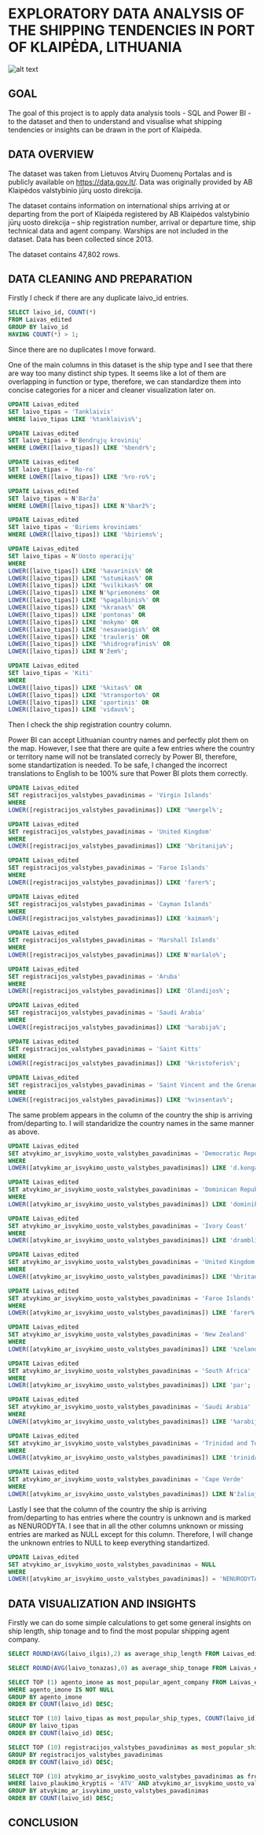 # EXPLORATORY DATA ANALYSIS OF THE SHIPPING TENDENCIES IN PORT OF KLAIPĖDA, LITHUANIA

![alt text](https://raw.githubusercontent.com/robertasdvarionas/Shipping-Tendencies-in-Klaipeda/refs/heads/main/Klaipedos%20Uosto%20Tendencijos_page-0001.jpg)

## GOAL

The goal of this project is to apply data analysis tools - SQL and Power BI - to the dataset and then to understand and visualise what shipping tendencies or insights can be drawn in the port of Klaipėda.

## DATA OVERVIEW

The dataset was taken from Lietuvos Atvirų Duomenų Portalas and is publicly available on https://data.gov.lt/.
Data was originally provided by AB Klaipėdos valstybinio jūrų uosto direkcija.

The dataset contains information on international ships arriving at or departing from the port of Klaipėda registered by AB Klaipėdos valstybinio jūrų uosto direkcija – ship registration number, arrival or departure time, ship technical data and agent company.
Warships are not included in the dataset.
Data has been collected since 2013.

The dataset contains 47,802 rows.

## DATA CLEANING AND PREPARATION

Firstly I check if there are any duplicate laivo_id entries.

```sql
SELECT laivo_id, COUNT(*)
FROM Laivas_edited
GROUP BY laivo_id
HAVING COUNT(*) > 1;
```

Since there are no duplicates I move forward.

One of the main columns in this dataset is the ship type and I see that there are way too many distinct ship types. It seems like a lot of them are overlapping in function or type, therefore, we can standardize them into concise categories for a nicer and cleaner visualization later on.

```sql
UPDATE Laivas_edited
SET laivo_tipas = 'Tanklaivis'
WHERE laivo_tipas LIKE '%tanklaivis%';

UPDATE Laivas_edited
SET laivo_tipas = N'Bendrųjų krovinių'
WHERE LOWER([laivo_tipas]) LIKE '%bendr%';

UPDATE Laivas_edited
SET laivo_tipas = 'Ro-ro'
WHERE LOWER([laivo_tipas]) LIKE '%ro-ro%';

UPDATE Laivas_edited
SET laivo_tipas = N'Barža'
WHERE LOWER([laivo_tipas]) LIKE N'%barž%';

UPDATE Laivas_edited
SET laivo_tipas = 'Biriems kroviniams'
WHERE LOWER([laivo_tipas]) LIKE '%biriems%';

UPDATE Laivas_edited
SET laivo_tipas = N'Uosto operacijų'
WHERE 
LOWER([laivo_tipas]) LIKE '%avarinis%' OR
LOWER([laivo_tipas]) LIKE '%stumikas%' OR
LOWER([laivo_tipas]) LIKE '%vilkikas%' OR
LOWER([laivo_tipas]) LIKE N'%priemonėms' OR
LOWER([laivo_tipas]) LIKE '%pagalbinis%' OR
LOWER([laivo_tipas]) LIKE '%kranas%' OR
LOWER([laivo_tipas]) LIKE 'pontonas' OR
LOWER([laivo_tipas]) LIKE 'mokymo' OR
LOWER([laivo_tipas]) LIKE 'nesavaeigis%' OR
LOWER([laivo_tipas]) LIKE 'trauleris' OR
LOWER([laivo_tipas]) LIKE '%hidrografinis%' OR
LOWER([laivo_tipas]) LIKE N'žem%';

UPDATE Laivas_edited
SET laivo_tipas = 'Kiti'
WHERE
LOWER([laivo_tipas]) LIKE '%kitas%' OR
LOWER([laivo_tipas]) LIKE '%transporto%' OR
LOWER([laivo_tipas]) LIKE 'sportinis' OR
LOWER([laivo_tipas]) LIKE 'vidaus%';
```

Then I check the ship registration country column.

Power BI can accept Lithuanian country names and perfectly plot them on the map. However, I see that there are quite a few entries where the country or territory name will not be translated correcly by Power BI, therefore, some standartization is needed. To be safe, I changed the incorrect translations to English to be 100% sure that Power BI plots them correctly.

```sql
UPDATE Laivas_edited
SET registracijos_valstybes_pavadinimas = 'Virgin Islands'
WHERE
LOWER([registracijos_valstybes_pavadinimas]) LIKE '%mergel%';

UPDATE Laivas_edited
SET registracijos_valstybes_pavadinimas = 'United Kingdom'
WHERE
LOWER([registracijos_valstybes_pavadinimas]) LIKE '%britanija%';

UPDATE Laivas_edited
SET registracijos_valstybes_pavadinimas = 'Faroe Islands'
WHERE
LOWER([registracijos_valstybes_pavadinimas]) LIKE 'farer%';

UPDATE Laivas_edited
SET registracijos_valstybes_pavadinimas = 'Cayman Islands'
WHERE
LOWER([registracijos_valstybes_pavadinimas]) LIKE 'kaiman%';

UPDATE Laivas_edited
SET registracijos_valstybes_pavadinimas = 'Marshall Islands'
WHERE
LOWER([registracijos_valstybes_pavadinimas]) LIKE N'maršalo%';

UPDATE Laivas_edited
SET registracijos_valstybes_pavadinimas = 'Aruba'
WHERE
LOWER([registracijos_valstybes_pavadinimas]) LIKE 'Olandijos%';

UPDATE Laivas_edited
SET registracijos_valstybes_pavadinimas = 'Saudi Arabia'
WHERE
LOWER([registracijos_valstybes_pavadinimas]) LIKE '%arabija%';

UPDATE Laivas_edited
SET registracijos_valstybes_pavadinimas = 'Saint Kitts'
WHERE
LOWER([registracijos_valstybes_pavadinimas]) LIKE '%kristoferis%';

UPDATE Laivas_edited
SET registracijos_valstybes_pavadinimas = 'Saint Vincent and the Grenadines'
WHERE
LOWER([registracijos_valstybes_pavadinimas]) LIKE '%vinsentas%';
```

The same problem appears in the column of the country the ship is arriving from/departing to. I will standaridize the country names in the same manner as above.

```sql
UPDATE Laivas_edited
SET atvykimo_ar_isvykimo_uosto_valstybes_pavadinimas = 'Democratic Republic of the Congo'
WHERE
LOWER([atvykimo_ar_isvykimo_uosto_valstybes_pavadinimas]) LIKE 'd.kongas%';

UPDATE Laivas_edited
SET atvykimo_ar_isvykimo_uosto_valstybes_pavadinimas = 'Dominican Republic'
WHERE
LOWER([atvykimo_ar_isvykimo_uosto_valstybes_pavadinimas]) LIKE 'dominikos%';

UPDATE Laivas_edited
SET atvykimo_ar_isvykimo_uosto_valstybes_pavadinimas = 'Ivory Coast'
WHERE
LOWER([atvykimo_ar_isvykimo_uosto_valstybes_pavadinimas]) LIKE 'dramblio%';

UPDATE Laivas_edited
SET atvykimo_ar_isvykimo_uosto_valstybes_pavadinimas = 'United Kingdom'
WHERE
LOWER([atvykimo_ar_isvykimo_uosto_valstybes_pavadinimas]) LIKE '%britanija%';

UPDATE Laivas_edited
SET atvykimo_ar_isvykimo_uosto_valstybes_pavadinimas = 'Faroe Islands'
WHERE
LOWER([atvykimo_ar_isvykimo_uosto_valstybes_pavadinimas]) LIKE 'farer%';

UPDATE Laivas_edited
SET atvykimo_ar_isvykimo_uosto_valstybes_pavadinimas = 'New Zealand'
WHERE
LOWER([atvykimo_ar_isvykimo_uosto_valstybes_pavadinimas]) LIKE '%zelandija%';

UPDATE Laivas_edited
SET atvykimo_ar_isvykimo_uosto_valstybes_pavadinimas = 'South Africa'
WHERE
LOWER([atvykimo_ar_isvykimo_uosto_valstybes_pavadinimas]) LIKE 'par';

UPDATE Laivas_edited
SET atvykimo_ar_isvykimo_uosto_valstybes_pavadinimas = 'Saudi Arabia'
WHERE
LOWER([atvykimo_ar_isvykimo_uosto_valstybes_pavadinimas]) LIKE '%arabija%';

UPDATE Laivas_edited
SET atvykimo_ar_isvykimo_uosto_valstybes_pavadinimas = 'Trinidad and Tobago'
WHERE
LOWER([atvykimo_ar_isvykimo_uosto_valstybes_pavadinimas]) LIKE 'trinidadas';

UPDATE Laivas_edited
SET atvykimo_ar_isvykimo_uosto_valstybes_pavadinimas = 'Cape Verde'
WHERE
LOWER([atvykimo_ar_isvykimo_uosto_valstybes_pavadinimas]) LIKE N'žaliojo%';
```

Lastly I see that the column of the country the ship is arriving from/departing to has entries where the country is unknown and is marked as NENURODYTA. I see that in all the other columns unknown or missing entries are marked as NULL except for this column. Therefore, I will change the unknown entries to NULL to keep everything standartized.

```sql
UPDATE Laivas_edited
SET atvykimo_ar_isvykimo_uosto_valstybes_pavadinimas = NULL
WHERE
LOWER([atvykimo_ar_isvykimo_uosto_valstybes_pavadinimas]) = 'NENURODYTA';
```

## DATA VISUALIZATION AND INSIGHTS

Firstly we can do some simple calculations to get some general insights on ship length, ship tonage and to find the most popular shipping agent company.

```sql
SELECT ROUND(AVG(laivo_ilgis),2) as average_ship_length FROM Laivas_edited;
```

```sql
SELECT ROUND(AVG(laivo_tonazas),0) as average_ship_tonage FROM Laivas_edited;
```

```sql
SELECT TOP (1) agento_imone as most_popular_agent_company FROM Laivas_edited
WHERE agento_imone IS NOT NULL
GROUP BY agento_imone
ORDER BY COUNT(laivo_id) DESC;
```

```sql
SELECT TOP (10) laivo_tipas as most_popular_ship_types, COUNT(laivo_id) as number_of_ships FROM Laivas_edited
GROUP BY laivo_tipas
ORDER BY COUNT(laivo_id) DESC;
```

```sql
SELECT TOP (10) registracijos_valstybes_pavadinimas as most_popular_ship_registration_countries, COUNT(laivo_id) as number_of_ships FROM Laivas_edited
GROUP BY registracijos_valstybes_pavadinimas
ORDER BY COUNT(laivo_id) DESC;
```

```sql
SELECT TOP (10) atvykimo_ar_isvykimo_uosto_valstybes_pavadinimas as from_where_do_ships_arrive_to_Klaipeda, COUNT(laivo_id) as number_of_ships FROM Laivas_edited
WHERE laivo_plaukimo_kryptis = 'ATV' AND atvykimo_ar_isvykimo_uosto_valstybes_pavadinimas IS NOT NULL
GROUP BY atvykimo_ar_isvykimo_uosto_valstybes_pavadinimas
ORDER BY COUNT(laivo_id) DESC;
```

## CONCLUSION
